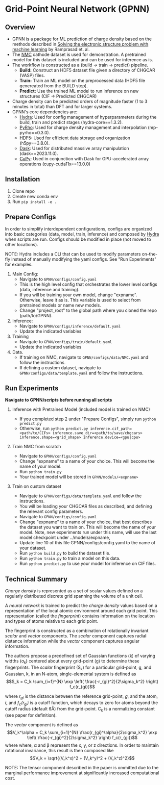 # Grid-Point Neural Network (GPNN)

## Overview

- GPNN is a package for ML prediction of charge density based on the methods described in [Solving the electronic structure problem with machine learning](https://www.nature.com/articles/s41524-019-0162-7) by Ramprasad et. al.
- The [NMC](https://data.dtu.dk/articles/dataset/NMC_Li-ion_Battery_Cathode_Energies_and_Charge_Densities/16837721) cathode dataset is used for demonstration. A pretrained model for this dataset is included and can be used for inference as is. 
- The workflow is constructed as a (build -> train -> predict) pipeline.
    - **Build:** Construct an HDF5 dataset file given a directory of CHGCAR (VASP) files.
    - **Train:** Train an ML model on the preprocessed data (HDF5 file genereated from the BUILD step).
    - **Predict:** Use the trained ML model to run inference on new structures (CIF -> Predicted CHGCAR)
- Charge density can be predicted orders of magnitude faster (1 to 3 minutes in total) than DFT and for larger systems. 
- GPNN's core dependencies are:
    - [Hydra](https://hydra.cc/docs/intro/): Used for config management of hyperparameters during the build, train and predict stages (hydra-core==1.3.2).
    - [PyRho](https://materialsproject.github.io/pyrho/index.html): Used for charge density management and interpolation (mp-pyrho==0.3.0).
    - [HDF5](https://docs.h5py.org/en/stable/quick.html): Used for efficient data storage and organization (h5py==3.8.0).
    - [Dask](https://docs.dask.org/en/stable/10-minutes-to-dask.html): Used for distributed massive array manipulation (dask==2023.11.0).
    - [CuPy](https://cupy.dev/): Used in conjunction with Dask for GPU-accelerated array operations (cupy-cuda11x==13.0.0)


## Installation

1. Clone repo
3. Create new conda env
5. Run `pip install -e .`

## Prepare Configs

In order to simplify interdependent configurations, configs are organized into basic categories (data, model, train, inference) and composed by [Hydra](https://hydra.cc/docs/intro/) when scripts are run. Configs should be modified in place (not moved to other locations).

NOTE: Hydra includes a CLI that can be used to modify parameters on-the-fly instead of manually modifying the yaml configs. See "Run Experiments" for examples. 

1. Main Config:
    - Navigate to `GPNN/configs/config.yaml`
    - This is the high level config that orchestrates the lower level configs (data, inference and training).
    - If you will be training your own model, change "expname". Otherwise, leave it as is. This variable is used to select from pretrained models or name new models. 
    - Change "project_root" to the global path where you cloned the repo (path/to/GPNN). 
2. Inference:
    - Navigate to `GPNN/configs/inference/default.yaml`
    - Update the indicated variables
3. Training
    - Navigate to `GPNN/configs/train/default.yaml`
    - Update the indicated variables
4. Data.
    - If training on NMC, navigate to `GPNN/configs/data/NMC.yaml` and follow the instructions.
    - If defining a custom dataset, navigate to `GPNN/configs/data/template.yaml` and follow the instructions.

## Run Experiments
**Navigate to GPNN/scripts before running all scripts**

1. Inference with Pretrained Model (included model is trained on NMC)
    - If you completed step 2 under "Prepare Configs", simply run `python predict.py`
    - Otherwise, run `python predict.py inference.cif_path=<path/to/CIFs> inference.save_dir=<path/to/save/chgcars> inference.shape=<grid_shape> inference.device=<gpu|cpu>`

2. Train NMC from scratch
    - Navigate to `GPNN/configs/config.yaml`
    - Change "expname" to a name of your choice. This will become the name of your model.
    - Run `python train.py`
    - Your trained model will be stored in `GPNN/models/<expname>`

3. Train on custom dataset
    - Navigate to `GPNN/configs/data/template.yaml` and follow the instructions.
    - You will be loading your CHGCAR files as described, and defining the relevant config parameters. 
    - Navigate to `GPNN/configs/config.yaml`
    - Change "expname" to a name of your choice, that best describes the dataset you want to train on. This will become the name of your model. Note, new experiments run under this name, will use the last model checkpoint under ../models/expname,
    - Update line 10 of this file GPNN/configs/config.yaml to the name of your dataset.
    - Run `python build.py` to build the dataset file.
    - Run `python train.py` to train a model on this data.
    - Run `python predict.py` to use your model for inference on CIF files. 

## Technical Summary 
*Charge density* is represented as a set of scalar values defined on a regularly distributed discrete grid spanning the volume of a unit cell.

A *neural network* is trained to predict the *charge density* values based on a representation of the local atomic environment around each grid point. This representation (called the *fingerprint*) contains information on the location and types of atoms relative to each grid point. 

The fingerprint is constructed as a combination of rotationally invariant *scalar* and *vector* components. The *scalar* component captures radial distance information while the *vector* component captures angular information.

The authors propose a predefined set of Gaussian functions (k) of varying widths (σ<sub>k</sub>) centered about every grid-point (g) to determine these fingerprints. The *scalar* fingerprint (S<sub>k</sub>) for a particular grid-point, g, and Gaussian, k, in an N-atom, single-elemental system is defined as
$$S_k = C_k \sum_{i=1}^{N} \exp \left( \frac{-r_{gi}^2}{2\sigma_k^2} \right) f_c(r_{gi})$$

where *r<sub>gi</sub>* is the distance between the reference grid-point, *g*, and the atom, *i*, and *f<sub>c</sub>(r<sub>gi</sub>)* is a cutoff function, which decays to zero for atoms beyond the cutoff radius (default 6Å) from the grid-point. C<sub>k</sub> is a normalizing constant (see paper for definition).

The *vector* component is defined as 
$$V_k^\alpha = C_k \sum_{i=1}^{N} \frac{r_{gi}^\alpha}{2\sigma_k^2} \exp \left( \frac{-r_{gi}^2}{2\sigma_k^2} \right) f_c(r_{gi})$$
where where, α and β represent the x, y, or z directions. In order to maintain rotational invariance, this result is then composed like
$$V_k = \sqrt{(V_k^x)^2 + (V_k^y)^2 + (V_k^z)^2}$$

NOTE: The tensor component described in the paper is ommitted due to the marginal performance improvement at significantly increased computational cost. 
